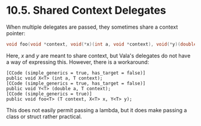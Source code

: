 # 10.5. Shared Context Delegates

When multiple delegates are passed, they sometimes share a context
pointer:

```c
void foo(void *context, void(*x)(int a, void *context), void(*y)(double a, void *context));
```

Here, _x_ and _y_ are meant to share context,
but Vala's delegates do not have a way of expressing this. However,
there is a workaround:

```vala
[CCode (simple_generics = true, has_target = false)]
public void X<T> (int a, T context);
[CCode (simple_generics = true, has_target = false)]
public void Y<T> (double a, T context);
[CCode (simple_generics = true)]
public void foo<T> (T context, X<T> x, Y<T> y);
```

This does not easily permit passing a lambda, but it does make passing a
class or struct rather practical.
